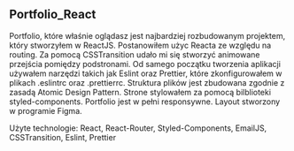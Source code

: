 ## Portfolio_React

Portfolio, które właśnie oglądasz jest najbardziej rozbudowanym projektem, który stworzyłem w ReactJS. Postanowiłem użyc Reacta ze względu na routing. Za pomocą CSSTransition udało mi się stworzyć animowane przejścia pomiędzy podstronami. Od samego początku tworzenia aplikacji używałem narzędzi takich jak Eslint oraz Prettier, które zkonfigurowałem w plikach .eslintrc oraz .prettierrc. Struktura plików jest zbudowana zgodnie z zasadą Atomic Design Pattern. Strone stylowałem za pomocą bilblioteki styled-components. Portfolio jest w pełni responsywne. Layout stworzony w programie Figma.

Użyte technologie: React, React-Router, Styled-Components, EmailJS, CSSTransition, Eslint, Prettier
